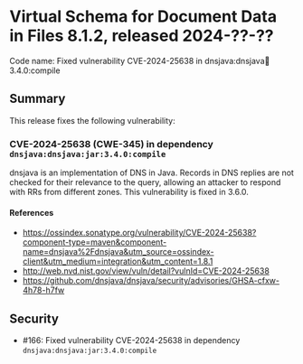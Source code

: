 # Virtual Schema for Document Data in Files 8.1.2, released 2024-??-??

Code name: Fixed vulnerability CVE-2024-25638 in dnsjava:dnsjava:jar:3.4.0:compile

## Summary

This release fixes the following vulnerability:

### CVE-2024-25638 (CWE-345) in dependency `dnsjava:dnsjava:jar:3.4.0:compile`
dnsjava is an implementation of DNS in Java. Records in DNS replies are not checked for their relevance to the query, allowing an attacker to respond with RRs from different zones. This vulnerability is fixed in 3.6.0.
#### References
* https://ossindex.sonatype.org/vulnerability/CVE-2024-25638?component-type=maven&component-name=dnsjava%2Fdnsjava&utm_source=ossindex-client&utm_medium=integration&utm_content=1.8.1
* http://web.nvd.nist.gov/view/vuln/detail?vulnId=CVE-2024-25638
* https://github.com/dnsjava/dnsjava/security/advisories/GHSA-cfxw-4h78-h7fw

## Security

* #166: Fixed vulnerability CVE-2024-25638 in dependency `dnsjava:dnsjava:jar:3.4.0:compile`

